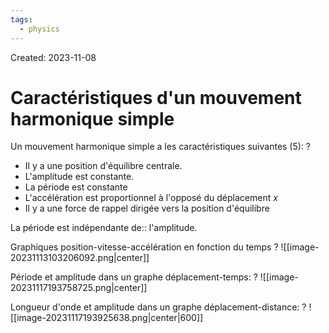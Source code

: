 ```yaml
---
tags:
  - physics
---
```

Created: 2023-11-08

# Caractéristiques d'un mouvement harmonique simple
Un mouvement harmonique simple a les caractéristiques suivantes (5):
?
- Il y a une position d'équilibre centrale.
- L'amplitude est constante.
- La période est constante
- L'accélération est proportionnel à l'opposé du déplacement $x$
- Il y a une force de rappel dirigée vers la position d'équilibre
<!--SR:!2023-12-21,24,250-->

La période est indépendante de:: l'amplitude.
<!--SR:!2023-12-13,14,210-->

Graphiques position-vitesse-accélération en fonction du temps
?
![[image-20231113103206092.png|center]]
<!--SR:!2023-12-13,19,250-->

Période et amplitude dans un graphe déplacement-temps:
?
![[image-20231117193758725.png|center]]
<!--SR:!2023-12-05,8,226-->

Longueur d'onde et amplitude dans un graphe déplacement-distance:
?
![[image-20231117193925638.png|center|600]]
<!--SR:!2023-12-09,12,244-->




